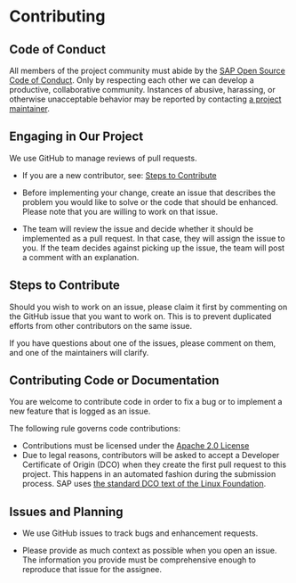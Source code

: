 # Contributing

## Code of Conduct

All members of the project community must abide by
the [SAP Open Source Code of Conduct](https://github.com/SAP/.github/blob/main/CODE_OF_CONDUCT.md).
Only by respecting each other we can develop a productive, collaborative community.
Instances of abusive, harassing, or otherwise unacceptable behavior may be reported by
contacting [a project maintainer](.reuse/dep5).

## Engaging in Our Project

We use GitHub to manage reviews of pull requests.

* If you are a new contributor, see: [Steps to Contribute](#steps-to-contribute)

* Before implementing your change, create an issue that describes the problem you would like to solve or the code that
  should be enhanced. Please note that you are willing to work on that issue.

* The team will review the issue and decide whether it should be implemented as a pull request. In that case, they will
  assign the issue to you. If the team decides against picking up the issue, the team will post a comment with an
  explanation.

## Steps to Contribute

Should you wish to work on an issue, please claim it first by commenting on the GitHub issue that you want to work on.
This is to prevent duplicated efforts from other contributors on the same issue.

If you have questions about one of the issues, please comment on them, and one of the maintainers will clarify.

## Contributing Code or Documentation

You are welcome to contribute code in order to fix a bug or to implement a new feature that is logged as an issue.

The following rule governs code contributions:

* Contributions must be licensed under the [Apache 2.0 License](./LICENSE)
* Due to legal reasons, contributors will be asked to accept a Developer Certificate of Origin (DCO) when they create
  the first pull request to this project. This happens in an automated fashion during the submission process. SAP
  uses [the standard DCO text of the Linux Foundation](https://developercertificate.org/).

## Issues and Planning

* We use GitHub issues to track bugs and enhancement requests.

* Please provide as much context as possible when you open an issue. The information you provide must be comprehensive
  enough to reproduce that issue for the assignee.

